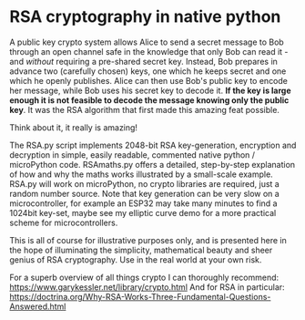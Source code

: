 # RSA cryptography in native python

A public key crypto system allows Alice to send a secret message to Bob through an open channel safe in the knowledge that only Bob can read it - and _without_ requiring a pre-shared secret key.
Instead, Bob prepares in advance two (carefully chosen) keys, one which he keeps secret and one which he openly publishes.
Alice can then use Bob's public key to encode her message, while Bob uses his secret key to decode it.
<b>If the key is large enough it is not feasible to decode the message knowing only the public key</b>.
It was the RSA algorithm that first made this amazing feat possible.

Think about it, it really is amazing!

The RSA.py script implements 2048-bit RSA key-generation, encryption and decryption in simple, easily readable, commented native python / microPython code.
RSAmaths.py offers a detailed, step-by-step explanation of how and why the maths works illustrated by a small-scale example.
RSA.py will work on microPython, no crypto libraries are required, just a random number source. Note that key generation can be very slow on a microcontroller,
for example an ESP32 may take many minutes to find a 1024bit key-set, maybe see my elliptic curve demo for a more practical scheme for microcontrollers.

This is all of course for illustrative purposes only, and is presented here in the hope of illuminating the simplicity, mathematical beauty and sheer genius of RSA cryptography.
Use in the real world at your own risk.

For a superb overview of all things crypto I can thoroughly recommend:
https://www.garykessler.net/library/crypto.html
And for RSA in particular:
https://doctrina.org/Why-RSA-Works-Three-Fundamental-Questions-Answered.html
